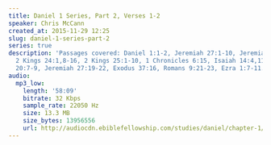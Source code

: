 ```yaml
---
title: Daniel 1 Series, Part 2, Verses 1-2
speaker: Chris McCann
created_at: 2015-11-29 12:25
slug: daniel-1-series-part-2
series: true
description: 'Passages covered: Daniel 1:1-2, Jeremiah 27:1-10, Jeremiah 25:8-14,
  2 Kings 24:1,8-16, 2 Kings 25:1-10, 1 Chronicles 6:15, Isaiah 14:4,11-14, Revelation
  20:7-9, Jeremiah 27:19-22, Exodus 37:16, Romans 9:21-23, Ezra 1:7-11.'
audio:
  mp3_low:
    length: '58:09'
    bitrate: 32 Kbps
    sample_rate: 22050 Hz
    size: 13.3 MB
    size_bytes: 13956556
    url: http://audiocdn.ebiblefellowship.com/studies/daniel/chapter-1/2015.11.29_McCann_-_Daniel_1_Series_Part_2.mp3
---
```

